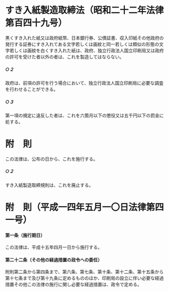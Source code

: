 # すき入紙製造取締法（昭和二十二年法律第百四十九号）
黒くすき入れた紙又は政府紙幣、日本銀行券、公債証書、収入印紙その他政府の発行する証券にすき入れてある文字若しくは画紋と同一若しくは類似の形態の文字若しくは画紋を白くすき入れた紙は、政府、独立行政法人国立印刷局又は政府の許可を受けた者以外の者は、これを製造してはならない。
##### ○２
政府は、前項の許可を行う場合において、独立行政法人国立印刷局に必要な調査を行わせることができる。
##### ○３
第一項の規定に違反した者は、これを六箇月以下の懲役又は五千円以下の罰金に処する。
# 附　則
この法律は、公布の日から、これを施行する。
##### ○２
すき入紙製造取締規則は、これを廃止する。
# 附　則（平成一四年五月一〇日法律第四一号）
#### 第一条（施行期日）
この法律は、平成十五年四月一日から施行する。
#### 第二十二条（その他の経過措置の政令への委任）
附則第二条から第四条まで、第六条、第七条、第十条、第十二条、第十五条から第十七条まで及び第十九条に定めるもののほか、印刷局の設立に伴い必要な経過措置その他この法律の施行に関し必要な経過措置は、政令で定める。
